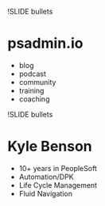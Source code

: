 !SLIDE bullets

# psadmin.io

* blog
* podcast
* community
* training
* coaching

!SLIDE bullets

# Kyle Benson

* 10+ years in PeopleSoft
* Automation/DPK
* Life Cycle Management
* Fluid Navigation

